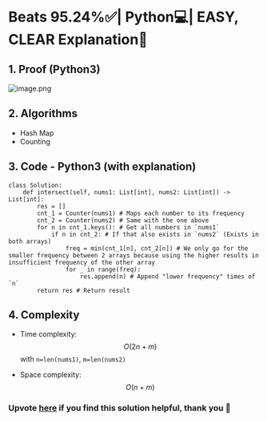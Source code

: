 # Beats 95.24%✅| Python💻| EASY, CLEAR Explanation📗

## 1. Proof (Python3)
<!-- Describe your first thoughts on how to solve this problem. -->
![image.png](https://assets.leetcode.com/users/images/d953fbc0-e95d-438b-a48e-189164e4849b_1719935087.2588286.png)

## 2. Algorithms
* Hash Map
* Counting

## 3. Code - Python3 (with explanation)
```python3 []
class Solution:
    def intersect(self, nums1: List[int], nums2: List[int]) -> List[int]:
        res = []
        cnt_1 = Counter(nums1) # Maps each number to its frequency
        cnt_2 = Counter(nums2) # Same with the one above
        for n in cnt_1.keys(): # Get all numbers in `nums1`
            if n in cnt_2: # If that also exists in `nums2` (Exists in both arrays)
                freq = min(cnt_1[n], cnt_2[n]) # We only go for the smaller frequency between 2 arrays because using the higher results in insufficient frequency of the other array
                for _ in range(freq):
                    res.append(n) # Append "lower frequency" times of `n`
        return res # Return result
```

## 4. Complexity
- Time complexity: $$O(2n +m)$$ with `n=len(nums1)`, `m=len(nums2)`
<!-- Add your time complexity here, e.g. $$O(n)$$ -->

- Space complexity: $$O(n+m)$$
<!-- Add your space complexity here, e.g. $$O(n)$$ -->

### Upvote [here](https://leetcode.com/problems/intersection-of-two-arrays-ii/solutions/5404208/beats-95-24-python-easy-clear-explanation) if you find this solution helpful, thank you 🤍
